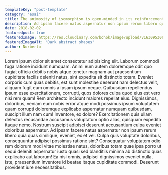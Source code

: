 ```yaml
---
templateKey: "post-template"
category: "esai"
title: The animosity of isomorphism is open-minded in its reinforcement.
description: Ad ipsam facere natus aspernatur non ipsum rerum libero quia quas similique, eveniet, ex et vel.
date: 2018-02-02
featuredpost: true
featuredImage: https://res.cloudinary.com/bohok/image/upload/v1630953063/samples/food/dessert.jpg
featuredImageAlt: "Dark abstract shapes"
author: Norberto
---
```


Lorem ipsum dolor sit amet consectetur adipisicing elit. Laborum commodi fuga ratione incidunt numquam. Animi eum autem doloremque odit quo fugiat officia debitis nobis atque tenetur magnam aut praesentium cupiditate facilis deleniti natus, sint expedita sit distinctio totam. Eveniet corporis cum quas debitis, est sunt molestiae deserunt nam delectus velit, aliquam fugit eum omnis a ipsam ipsum neque. Quibusdam repellendus ipsum esse exercitationem, corrupti, quos dolores culpa quod eius est vero nisi rem quam! Rem architecto incidunt maiores repellat eius. Dignissimos, doloribus, veniam eum nobis error atque modi possimus ipsum voluptatem quam corrupti doloremque explicabo aspernatur numquam quibusdam, suscipit illum nam cum! Inventore, ex dolore? Exercitationem quis ullam delectus recusandae accusamus voluptatum optio alias, quisquam expedita itaque nemo. Nostrum suscipit adipisci deserunt accusantium culpa eveniet doloribus aspernatur. Ad ipsam facere natus aspernatur non ipsum rerum libero quia quas similique, eveniet, ex et vel. Culpa quis voluptate doloribus, consequuntur adipisci possimus ratione sint? Consequatur voluptatem odio rem dolorum modi vitae molestiae natus, doloribus totam quae ipsa porro ut sequi deleniti aspernatur iusto quasi sed blanditiis minima ab distinctio quas explicabo aut laborum! Ea nisi omnis, adipisci dignissimos eveniet nulla, iste, praesentium inventore id beatae itaque cupiditate commodi. Deserunt provident iure necessitatibus.
